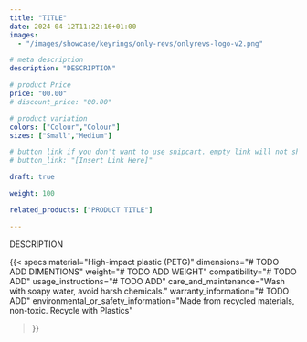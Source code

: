 ```yaml
---
title: "TITLE"
date: 2024-04-12T11:22:16+01:00
images:
  - "/images/showcase/keyrings/only-revs/onlyrevs-logo-v2.png"

# meta description
description: "DESCRIPTION"

# product Price
price: "00.00"
# discount_price: "00.00"

# product variation
colors: ["Colour","Colour"]
sizes: ["Small","Medium"]

# button link if you don't want to use snipcart. empty link will not show button
# button_link: "[Insert Link Here]"

draft: true

weight: 100

related_products: ["PRODUCT TITLE"]

---
```


DESCRIPTION

{{< specs
    material="High-impact plastic (PETG)"
    dimensions="# TODO ADD DIMENTIONS"
    weight="# TODO ADD WEIGHT"
    compatibility="# TODO ADD"
    usage_instructions="# TODO ADD"
    care_and_maintenance="Wash with soapy water, avoid harsh chemicals."
    warranty_information="# TODO ADD"
    environmental_or_safety_information="Made from recycled materials, non-toxic. Recycle with Plastics"
>}}
